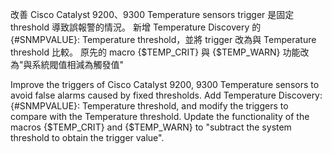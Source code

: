 改善 Cisco Catalyst 9200、9300 Temperature sensors trigger 是固定 threshold 導致誤報警的情況。
新增 Temperature Discovery 的 {#SNMPVALUE}: Temperature threshold，並將 trigger 改為與 Temperature threshold 比較。
原先的 macro {$TEMP_CRIT} 與 {$TEMP_WARN} 功能改為"與系統閥值相減為觸發值"

Improve the triggers of Cisco Catalyst 9200, 9300 Temperature sensors to avoid false alarms caused by fixed thresholds.
Add Temperature Discovery: {#SNMPVALUE}: Temperature threshold, and modify the triggers to compare with the Temperature threshold.
Update the functionality of the macros {$TEMP_CRIT} and {$TEMP_WARN} to "subtract the system threshold to obtain the trigger value".
